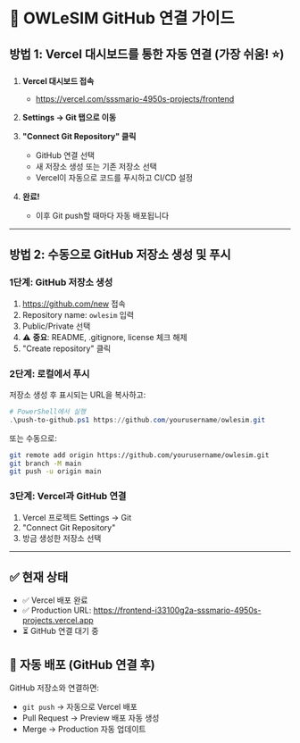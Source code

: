 # 🔗 OWLeSIM GitHub 연결 가이드

## 방법 1: Vercel 대시보드를 통한 자동 연결 (가장 쉬움! ⭐)

1. **Vercel 대시보드 접속**
   - https://vercel.com/sssmario-4950s-projects/frontend

2. **Settings → Git 탭으로 이동**

3. **"Connect Git Repository" 클릭**
   - GitHub 연결 선택
   - 새 저장소 생성 또는 기존 저장소 선택
   - Vercel이 자동으로 코드를 푸시하고 CI/CD 설정

4. **완료!** 
   - 이후 Git push할 때마다 자동 배포됩니다

---

## 방법 2: 수동으로 GitHub 저장소 생성 및 푸시

### 1단계: GitHub 저장소 생성
1. https://github.com/new 접속
2. Repository name: `owlesim` 입력
3. Public/Private 선택
4. ⚠️ **중요**: README, .gitignore, license 체크 해제
5. "Create repository" 클릭

### 2단계: 로컬에서 푸시
저장소 생성 후 표시되는 URL을 복사하고:

```powershell
# PowerShell에서 실행
.\push-to-github.ps1 https://github.com/yourusername/owlesim.git
```

또는 수동으로:

```bash
git remote add origin https://github.com/yourusername/owlesim.git
git branch -M main
git push -u origin main
```

### 3단계: Vercel과 GitHub 연결
1. Vercel 프로젝트 Settings → Git
2. "Connect Git Repository" 
3. 방금 생성한 저장소 선택

---

## ✅ 현재 상태

- ✅ Vercel 배포 완료
- ✅ Production URL: https://frontend-i33100g2a-sssmario-4950s-projects.vercel.app
- ⏳ GitHub 연결 대기 중

## 🔄 자동 배포 (GitHub 연결 후)

GitHub 저장소와 연결하면:
- `git push` → 자동으로 Vercel 배포
- Pull Request → Preview 배포 자동 생성
- Merge → Production 자동 업데이트

